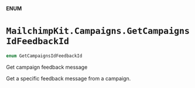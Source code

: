 **ENUM**

# `MailchimpKit.Campaigns.GetCampaignsIdFeedbackId`

```swift
enum GetCampaignsIdFeedbackId
```

Get campaign feedback message

Get a specific feedback message from a campaign.
